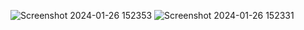 ![Screenshot 2024-01-26 152353](https://github.com/Aravind8281/Computer_Vision/assets/95999211/48ff689f-1773-4994-8360-1ae1d6dd8532)
![Screenshot 2024-01-26 152331](https://github.com/Aravind8281/Computer_Vision/assets/95999211/2548acf8-7791-432e-810c-75df62ff46e8)
